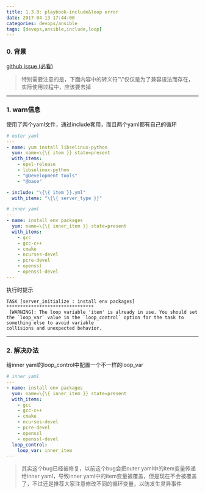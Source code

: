 ```yaml
---
title: 1.3.8: playbook-include&loop error
date: 2017-04-13 17:44:00
categories: devops/ansible
tags: [devops,ansible,include,loop]
---
```


### 0. 背景
[github issue (必看)](https://github.com/ansible/ansible/issues/14146)
> 特别需要注意的是，下面内容中的转义符"\\"仅仅是为了兼容语法而存在，实际使用过程中，应该要去掉

---

### 1. warn信息
使用了两个yaml文件，通过include套用，而且两个yaml都有自己的循环
``` yaml
# outer yaml
---
- name: yum install libselinux-python
  yum: name=\{\{ item }} state=present
  with_items:
    - epel-release
    - libselinux-python
    - "@Development tools"
    - "@base"

- include: "\{\{ item }}.yml"
  with_items: "\{\{ server_type }}"

# inner yaml
---
- name: install env packages
  yum: name=\{\{ inner_item }} state=present
  with_items:
    - gcc
    - gcc-c++
    - cmake
    - ncurses-devel
    - pcre-devel
    - openssl
    - openssl-devel
---
```
执行时提示
```
TASK [server_initialize : install env packages] ********************************
 [WARNING]: The loop variable 'item' is already in use. You should set the `loop_var` value in the `loop_control` option for the task to something else to avoid variable
collisions and unexpected behavior.
```

---

### 2. 解决办法
给inner yaml的loop_control中配置一个不一样的loop_var
``` yaml
# inner yaml
---
- name: install env packages
  yum: name=\{\{ inner_item }} state=present
  with_items:
    - gcc
    - gcc-c++
    - cmake
    - ncurses-devel
    - pcre-devel
    - openssl
    - openssl-devel
  loop_control:
    loop_var: inner_item
---
```
> 其实这个bug已经被修复，以前这个bug会把outer yaml中的item变量传递给inner yaml，导致inner yaml中的item变量被覆盖，但是现在不会被覆盖了，不过还是推荐大家注意修改不同的循环变量，以防发生灵异事件

